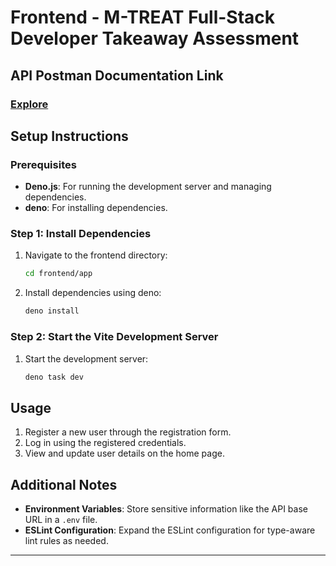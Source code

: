 # Frontend - M-TREAT Full-Stack Developer Takeaway Assessment

## API Postman Documentation Link

### <a href='https://red-meteor-821121.postman.co/workspace/My-Workspace~979bb11e-6b6f-492f-8b65-3ad67df84410/collection/21896699-ffff5115-76a3-4603-8b10-0c3fa1bd286a?action=share&creator=21896699'>Explore</a>

## Setup Instructions

### Prerequisites

-   **Deno.js**: For running the development server and managing dependencies.
-   **deno**: For installing dependencies.

### Step 1: Install Dependencies

1. Navigate to the frontend directory:

    ```sh
    cd frontend/app
    ```

2. Install dependencies using deno:
    ```sh
    deno install
    ```

### Step 2: Start the Vite Development Server

1. Start the development server:
    ```sh
    deno task dev
    ```

## Usage

1. Register a new user through the registration form.
2. Log in using the registered credentials.
3. View and update user details on the home page.

## Additional Notes

-   **Environment Variables**: Store sensitive information like the API base URL in a `.env` file.
-   **ESLint Configuration**: Expand the ESLint configuration for type-aware lint rules as needed.

---
